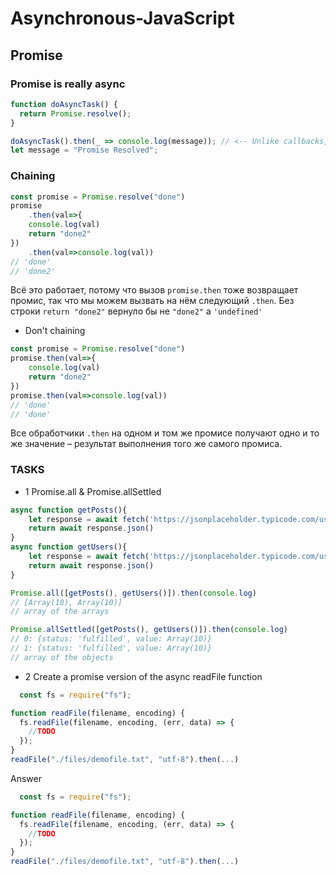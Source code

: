 # Asynchronous-JavaScript
 
## Promise

### Promise is really async
```javascript
function doAsyncTask() {
  return Promise.resolve();
}

doAsyncTask().then(_ => console.log(message)); // <-- Unlike callbacks, promises are always async, result will be "Promise Resolved"
let message = "Promise Resolved";
```
### Chaining
```javascript
const promise = Promise.resolve("done")
promise
    .then(val=>{
    console.log(val)
    return "done2"
})
    .then(val=>console.log(val))
// 'done'
// 'done2'

```
Всё это работает, потому что вызов ```promise.then``` тоже возвращает промис, так что мы можем вызвать на нём следующий ```.then```. Без строки ``` return "done2" ``` вернуло бы не ``` "done2" ``` а ``` 'undefined' ```

* Don't chaining
```javascript
const promise = Promise.resolve("done")
promise.then(val=>{
    console.log(val)
    return "done2"
})
promise.then(val=>console.log(val))
// 'done'
// 'done'

```
Все обработчики ```.then``` на одном и том же промисе получают одно и то же значение – результат выполнения того же самого промиса. 

### TASKS
* 1 Promise.all & Promise.allSettled
```javascript
async function getPosts(){
    let response = await fetch('https://jsonplaceholder.typicode.com/users')
    return await response.json()
}
async function getUsers(){
    let response = await fetch('https://jsonplaceholder.typicode.com/users')
    return await response.json()
}

Promise.all([getPosts(), getUsers()]).then(console.log)
// [Array(10), Array(10)] 
// array of the arrays

Promise.allSettled([getPosts(), getUsers()]).then(console.log)
// 0: {status: 'fulfilled', value: Array(10)}
// 1: {status: 'fulfilled', value: Array(10)}
// array of the objects
```
* 2 Create a promise version of the async readFile function
  
```javascript
  const fs = require("fs");

function readFile(filename, encoding) {
  fs.readFile(filename, encoding, (err, data) => {
    //TODO
  });
}
readFile("./files/demofile.txt", "utf-8").then(...)

```
Answer
```javascript
  const fs = require("fs");

function readFile(filename, encoding) {
  fs.readFile(filename, encoding, (err, data) => {
    //TODO
  });
}
readFile("./files/demofile.txt", "utf-8").then(...)

```